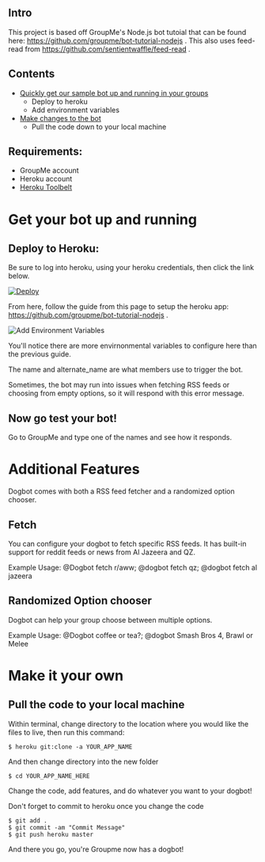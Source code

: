## Intro

This project is based off GroupMe's Node.js bot tutoial that can be found here: https://github.com/groupme/bot-tutorial-nodejs . This also uses feed-read from https://github.com/sentientwaffle/feed-read .

## Contents

  * [Quickly get our sample bot up and running in your groups](#deploy)
    * Deploy to heroku
    * Add environment variables
  * [Make changes to the bot](#pull)
    * Pull the code down to your local machine

## Requirements:

  * GroupMe account
  * Heroku account
  * [Heroku Toolbelt](https://toolbelt.heroku.com/)

# Get your bot up and running<a name="deploy"></a>

## Deploy to Heroku:

Be sure to log into heroku, using your heroku credentials, then click the link below.

[![Deploy](https://www.herokucdn.com/deploy/button.png)](https://heroku.com/deploy)

From here, follow the guide from this page to setup the heroku app: https://github.com/groupme/bot-tutorial-nodejs .

![Add Environment Variables](http://i.groupme.com/784x148.png.5790498a7acd46b289aca2be43e9c84e)

You'll notice there are more envirnonmental variables to configure here than the previous guide.

The name and alternate_name are what members use to trigger the bot.

Sometimes, the bot may run into issues when fetching RSS feeds or choosing from empty options, so it will respond with this error message.

## Now go test your bot!

Go to GroupMe and type one of the names and see how it responds.

# Additional Features

Dogbot comes with both a RSS feed fetcher and a randomized option chooser.

## Fetch

You can configure your dogbot to fetch specific RSS feeds. It has built-in support for reddit feeds or news from Al Jazeera and QZ.

Example Usage: @Dogbot fetch r/aww; @dogbot fetch qz; @dogbot fetch al jazeera

## Randomized Option chooser

Dogbot can help your group choose between multiple options.

Example Usage: @Dogbot coffee or tea?; @dogbot Smash Bros 4, Brawl or Melee

# Make it your own<a name="pull"></a>

## Pull the code to your local machine

Within terminal, change directory to the location where you would like the files to live, then run this command:

    $ heroku git:clone -a YOUR_APP_NAME

And then change directory into the new folder

    $ cd YOUR_APP_NAME_HERE

Change the code, add features, and do whatever you want to your dogbot!

Don't forget to commit to heroku once you change the code

    $ git add .
    $ git commit -am "Commit Message"
    $ git push heroku master

And there you go, you're Groupme now has a dogbot!